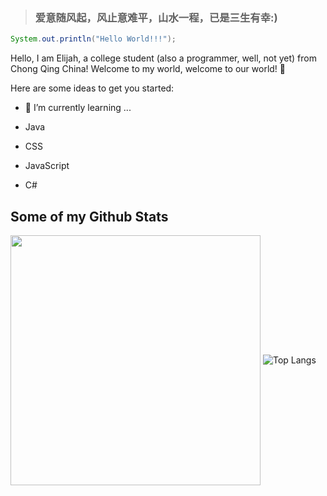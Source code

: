 > ### **爱意随风起，风止意难平，山水一程，已是三生有幸:)**

```java
System.out.println("Hello World!!!");
```



Hello, I am Elijah, a college student (also a programmer, well, not yet) from Chong Qing China! Welcome to my world, welcome to our world! 👋

Here are some ideas to get you started:

- 🌱 I’m currently learning ...

- Java

- CSS

- JavaScript

- C#

## Some of my Github Stats

<img align="center" width="400px" src="https://github-readme-stats.vercel.app/api?username=Elijah-0616&show_icons=true&hide_title=true" />
<img align="center" alt="Top Langs" src="https://github-readme-stats.vercel.app/api/top-langs/?username=Elijah-0616&layout=compact" />

